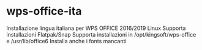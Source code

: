 # wps-office-ita
Installazione lingua italiana per WPS OFFICE 2016/2019 Linux
Supporta installazioni Flatpak/Snap
Supporta installazioni in /opt/kingsoft/wps-office e /usr/lib/office6
Installa anche i fonts mancanti

